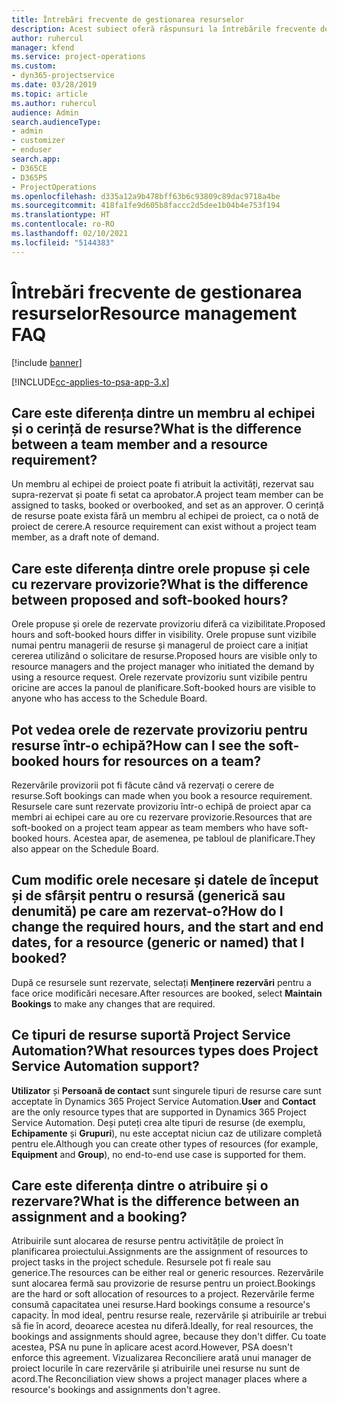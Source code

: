 ```yaml
---
title: Întrebări frecvente de gestionarea resurselor
description: Acest subiect oferă răspunsuri la întrebările frecvente despre gestionarea resurselor.
author: ruhercul
manager: kfend
ms.service: project-operations
ms.custom:
- dyn365-projectservice
ms.date: 03/28/2019
ms.topic: article
ms.author: ruhercul
audience: Admin
search.audienceType:
- admin
- customizer
- enduser
search.app:
- D365CE
- D365PS
- ProjectOperations
ms.openlocfilehash: d335a12a9b478bff63b6c93809c89dac9718a4be
ms.sourcegitcommit: 418fa1fe9d605b8faccc2d5dee1b04b4e753f194
ms.translationtype: HT
ms.contentlocale: ro-RO
ms.lasthandoff: 02/10/2021
ms.locfileid: "5144383"
---
```

# <a name="resource-management-faq"></a><span data-ttu-id="91a4b-103">Întrebări frecvente de gestionarea resurselor</span><span class="sxs-lookup"><span data-stu-id="91a4b-103">Resource management FAQ</span></span>

[!include [banner](../includes/psa-now-project-operations.md)]

[!INCLUDE[cc-applies-to-psa-app-3.x](../includes/cc-applies-to-psa-app-3x.md)]

## <a name="what-is-the-difference-between-a-team-member-and-a-resource-requirement"></a><span data-ttu-id="91a4b-104">Care este diferența dintre un membru al echipei și o cerință de resurse?</span><span class="sxs-lookup"><span data-stu-id="91a4b-104">What is the difference between a team member and a resource requirement?</span></span>

<span data-ttu-id="91a4b-105">Un membru al echipei de proiect poate fi atribuit la activități, rezervat sau supra-rezervat și poate fi setat ca aprobator.</span><span class="sxs-lookup"><span data-stu-id="91a4b-105">A project team member can be assigned to tasks, booked or overbooked, and set as an approver.</span></span> <span data-ttu-id="91a4b-106">O cerință de resurse poate exista fără un membru al echipei de proiect, ca o notă de proiect de cerere.</span><span class="sxs-lookup"><span data-stu-id="91a4b-106">A resource requirement can exist without a project team member, as a draft note of demand.</span></span> 

## <a name="what-is-the-difference-between-proposed-and-soft-booked-hours"></a><span data-ttu-id="91a4b-107">Care este diferența dintre orele propuse și cele cu rezervare provizorie?</span><span class="sxs-lookup"><span data-stu-id="91a4b-107">What is the difference between proposed and soft-booked hours?</span></span>

<span data-ttu-id="91a4b-108">Orele propuse și orele de rezervate provizoriu diferă ca vizibilitate.</span><span class="sxs-lookup"><span data-stu-id="91a4b-108">Proposed hours and soft-booked hours differ in visibility.</span></span> <span data-ttu-id="91a4b-109">Orele propuse sunt vizibile numai pentru managerii de resurse și managerul de proiect care a inițiat cererea utilizând o solicitare de resurse.</span><span class="sxs-lookup"><span data-stu-id="91a4b-109">Proposed hours are visible only to resource managers and the project manager who initiated the demand by using a resource request.</span></span> <span data-ttu-id="91a4b-110">Orele rezervate provizoriu sunt vizibile pentru oricine are acces la panoul de planificare.</span><span class="sxs-lookup"><span data-stu-id="91a4b-110">Soft-booked hours are visible to anyone who has access to the Schedule Board.</span></span>

## <a name="how-can-i-see-the-soft-booked-hours-for-resources-on-a-team"></a><span data-ttu-id="91a4b-111">Pot vedea orele de rezervate provizoriu pentru resurse într-o echipă?</span><span class="sxs-lookup"><span data-stu-id="91a4b-111">How can I see the soft-booked hours for resources on a team?</span></span>

<span data-ttu-id="91a4b-112">Rezervările provizorii pot fi făcute când vă rezervați o cerere de resurse.</span><span class="sxs-lookup"><span data-stu-id="91a4b-112">Soft bookings can made when you book a resource requirement.</span></span> <span data-ttu-id="91a4b-113">Resursele care sunt rezervate provizoriu într-o echipă de proiect apar ca membri ai echipei care au ore cu rezervare provizorie.</span><span class="sxs-lookup"><span data-stu-id="91a4b-113">Resources that are soft-booked on a project team appear as team members who have soft-booked hours.</span></span> <span data-ttu-id="91a4b-114">Acestea apar, de asemenea, pe tabloul de planificare.</span><span class="sxs-lookup"><span data-stu-id="91a4b-114">They also appear on the Schedule Board.</span></span>

## <a name="how-do-i-change-the-required-hours-and-the-start-and-end-dates-for-a-resource-generic-or-named-that-i-booked"></a><span data-ttu-id="91a4b-115">Cum modific orele necesare și datele de început și de sfârșit pentru o resursă (generică sau denumită) pe care am rezervat-o?</span><span class="sxs-lookup"><span data-stu-id="91a4b-115">How do I change the required hours, and the start and end dates, for a resource (generic or named) that I booked?</span></span>

<span data-ttu-id="91a4b-116">După ce resursele sunt rezervate, selectați **Menținere rezervări** pentru a face orice modificări necesare.</span><span class="sxs-lookup"><span data-stu-id="91a4b-116">After resources are booked, select **Maintain Bookings** to make any changes that are required.</span></span>

## <a name="what-resources-types-does-project-service-automation-support"></a><span data-ttu-id="91a4b-117">Ce tipuri de resurse suportă Project Service Automation?</span><span class="sxs-lookup"><span data-stu-id="91a4b-117">What resources types does Project Service Automation support?</span></span>

<span data-ttu-id="91a4b-118">**Utilizator** și **Persoană de contact** sunt singurele tipuri de resurse care sunt acceptate în Dynamics 365 Project Service Automation.</span><span class="sxs-lookup"><span data-stu-id="91a4b-118">**User** and **Contact** are the only resource types that are supported in Dynamics 365 Project Service Automation.</span></span> <span data-ttu-id="91a4b-119">Deși puteți crea alte tipuri de resurse (de exemplu, **Echipamente** și **Grupuri**), nu este acceptat niciun caz de utilizare completă pentru ele.</span><span class="sxs-lookup"><span data-stu-id="91a4b-119">Although you can create other types of resources (for example, **Equipment** and **Group**), no end-to-end use case is supported for them.</span></span>

## <a name="what-is-the-difference-between-an-assignment-and-a-booking"></a><span data-ttu-id="91a4b-120">Care este diferența dintre o atribuire și o rezervare?</span><span class="sxs-lookup"><span data-stu-id="91a4b-120">What is the difference between an assignment and a booking?</span></span>

<span data-ttu-id="91a4b-121">Atribuirile sunt alocarea de resurse pentru activitățile de proiect în planificarea proiectului.</span><span class="sxs-lookup"><span data-stu-id="91a4b-121">Assignments are the assignment of resources to project tasks in the project schedule.</span></span> <span data-ttu-id="91a4b-122">Resursele pot fi reale sau generice.</span><span class="sxs-lookup"><span data-stu-id="91a4b-122">The resources can be either real or generic resources.</span></span> <span data-ttu-id="91a4b-123">Rezervările sunt alocarea fermă sau provizorie de resurse pentru un proiect.</span><span class="sxs-lookup"><span data-stu-id="91a4b-123">Bookings are the hard or soft allocation of resources to a project.</span></span> <span data-ttu-id="91a4b-124">Rezervările ferme consumă capacitatea unei resurse.</span><span class="sxs-lookup"><span data-stu-id="91a4b-124">Hard bookings consume a resource's capacity.</span></span> <span data-ttu-id="91a4b-125">În mod ideal, pentru resurse reale, rezervările și atribuirile ar trebui să fie în acord, deoarece acestea nu diferă.</span><span class="sxs-lookup"><span data-stu-id="91a4b-125">Ideally, for real resources, the bookings and assignments should agree, because they don't differ.</span></span> <span data-ttu-id="91a4b-126">Cu toate acestea, PSA nu pune în aplicare acest acord.</span><span class="sxs-lookup"><span data-stu-id="91a4b-126">However, PSA doesn't enforce this agreement.</span></span> <span data-ttu-id="91a4b-127">Vizualizarea Reconciliere arată unui manager de proiect locurile în care rezervările și atribuirile unei resurse nu sunt de acord.</span><span class="sxs-lookup"><span data-stu-id="91a4b-127">The Reconciliation view shows a project manager places where a resource's bookings and assignments don't agree.</span></span>
